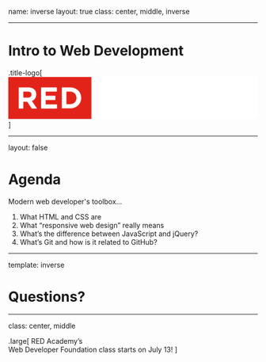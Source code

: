 name: inverse
layout: true
class: center, middle, inverse

---

# Intro to Web Development

.title-logo[![Red logo](../img/red-logo-white.svg)]

---
layout: false

# Agenda

Modern web developer's toolbox...

1. What HTML and CSS are
2. What “responsive web design” really means
3. What’s the difference between JavaScript and jQuery?
4. What’s Git and how is it related to GitHub?

---
template: inverse

# Questions?

---
class: center, middle

.large[
   RED Academy&#8217;s<br />Web Developer Foundation class starts on July 13!
]
